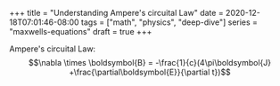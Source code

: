 +++
title = "Understanding Ampere's circuital  Law"
date = 2020-12-18T07:01:46-08:00
tags = ["math", "physics", "deep-dive"]
series = "maxwells-equations"
draft = true
+++


Ampere's circuital Law:
 $$\nabla \times \boldsymbol{B} = -\frac{1}{c}(4\pi\boldsymbol{J} +\frac{\partial\boldsymbol{E}}{\partial t})$$
